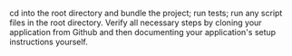 cd into the root directory and bundle the project;
run tests;
run any script files in the root directory.
Verify all necessary steps by cloning your application from Github and then documenting your application's setup instructions yourself.